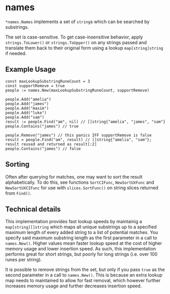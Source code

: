 # names

`*names.Names` implements a set of `string`s which can be searched by substrings.

The set is case-sensitive. To get case-insensitive behavior, apply `strings.ToLower()` or `strings.ToUpper()` on any strings passed and translate them back to their original form using a lookup `map[string]string` if needed.

## Example Usage

```golang
const maxLookupSubstringRuneCount = 3
const supportRemove = true
people := names.New(maxLookupSubstringRuneCount, supportRemove)

people.Add("amelia")
people.Add("james")
people.Add("maxim")
people.Add("luke")
people.Add("sam")
result := people.Find("am", nil) // []string{"amelia", "james", "sam"}
people.Contains("james") // true

people.Remove("james") // this panics IFF supportRemove is false
result = people.Find("am", result) // []string{"amelia", "sam"}; result reused and returned as result[:2]
people.Contains("james") // false
```

## Sorting

Often after querying for matches, one may want to sort the result alphabetically. To do this, see functions `SortCIFunc`, `NewSortUXFunc` and `NewSortUXCIFunc` for use with `slices.SortFunc()` on string slices returned from `Find()`.

## Technical details

This implementation provides fast lookup speeds by maintainig a `map[string][]string` which maps all unique substrings up to a specified maximum length of every added string to a list of potential matches. You specify said maximum substring length as the first parameter in a call to `names.New()`. Higher values mean faster lookup speed at the cost of higher memory usage and lower insertion speed. As such, this implementation performs great for short strings, but poorly for long strings (i.e. over 100 runes per string).

It is possible to remove strings from the set, but only if you pass `true` as the second parameter in a call to `names.New()`. This is because an extra lookup map needs to maintained to allow for fast removal, which however further increases memory usage and further decreases insertion speed.
